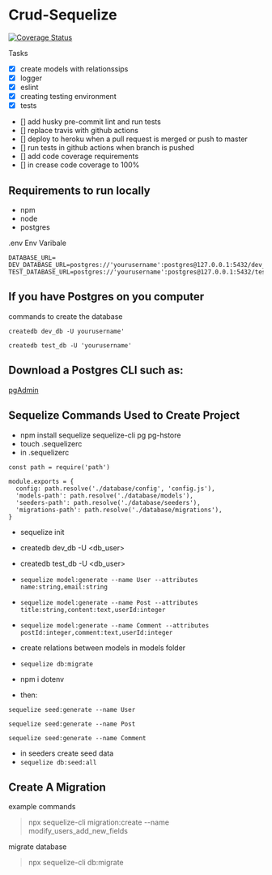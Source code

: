 # Crud-Sequelize

[![Coverage Status](https://coveralls.io/repos/github/DenimCity/crud-sequelize/badge.svg?branch=master)](https://coveralls.io/github/DenimCity/crud-sequelize?branch=master)

Tasks

- [x] create models with relationssips
- [x] logger
- [x] eslint
- [x] creating testing environment
- [x] tests
- [] add husky pre-commit lint and run tests
- [] replace travis with github actions
- [] deploy to heroku when a pull request is merged or push to master
- [] run tests in github actions when branch is pushed
- [] add code coverage requirements
- [] in crease code coverage to 100%

## Requirements to run locally

- npm
- node
- postgres

.env Env Varibale

```
DATABASE_URL=
DEV_DATABASE_URL=postgres://'yourusername':postgres@127.0.0.1:5432/dev_db
TEST_DATABASE_URL=postgres://'yourusername':postgres@127.0.0.1:5432/test_db
```

## If you have Postgres on you computer

commands to create the database

```createdb dev_db -U yourusername'```

```createdb test_db -U 'yourusername'```

## Download a Postgres CLI such as:
[pgAdmin](https://www.pgadmin.org/)

## Sequelize Commands Used to Create Project

- npm install sequelize sequelize-cli pg pg-hstore
- touch .sequelizerc
- in .sequelizerc

```
const path = require('path')

module.exports = {
  config: path.resolve('./database/config', 'config.js'),
  'models-path': path.resolve('./database/models'),
  'seeders-path': path.resolve('./database/seeders'),
  'migrations-path': path.resolve('./database/migrations'),
}
```

- sequelize init
- createdb dev_db -U <db_user>
- createdb test_db -U <db_user>

- ```sequelize model:generate --name User --attributes name:string,email:string```
- ```sequelize model:generate --name Post --attributes title:string,content:text,userId:integer```
- ```sequelize model:generate --name Comment --attributes postId:integer,comment:text,userId:integer```
- create relations between models in models folder
- ```sequelize db:migrate```
- npm i dotenv
- then: 

```
sequelize seed:generate --name User

sequelize seed:generate --name Post

sequelize seed:generate --name Comment
```

- in seeders create seed data
- ```sequelize db:seed:all```

## Create A Migration

example commands

 > npx sequelize-cli migration:create --name modify_users_add_new_fields

 migrate database
> npx sequelize-cli db:migrate